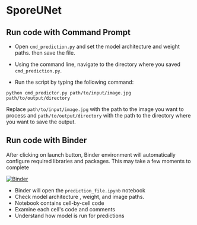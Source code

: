 # SporeUNet

## Run code with Command Prompt 
- Open `cmd_prediction.py` and set the model architecture and weight paths. then save the file. 

- Using the command line, navigate to the directory where you saved `cmd_prediction.py`. 

- Run the script by typing the following command:

`python cmd_predictor.py path/to/input/image.jpg path/to/output/directory`

Replace `path/to/input/image.jpg` with the path to the image you want to process and `path/to/output/directory` with the path to the directory where you want to save the output. 


## Run code with Binder
After clicking on launch button, Binder environment will automatically configure required libraries and packages. This may take a few moments to complete   

[![Binder](https://mybinder.org/badge_logo.svg)](https://mybinder.org/v2/gh/sqbqamar/SporeUNet/master?labpath=prediction_file.ipynb)

- Binder will open the `prediction_file.ipynb` notebook
- Check model architecture , weight, and image paths. 
- Notebook contains cell-by-cell code
- Examine each cell's code and comments
- Understand how model is run for predictions
